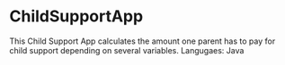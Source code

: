 # ChildSupportApp
This Child Support App calculates the amount one parent has to pay for child support depending on several variables. 
Langugaes: Java
